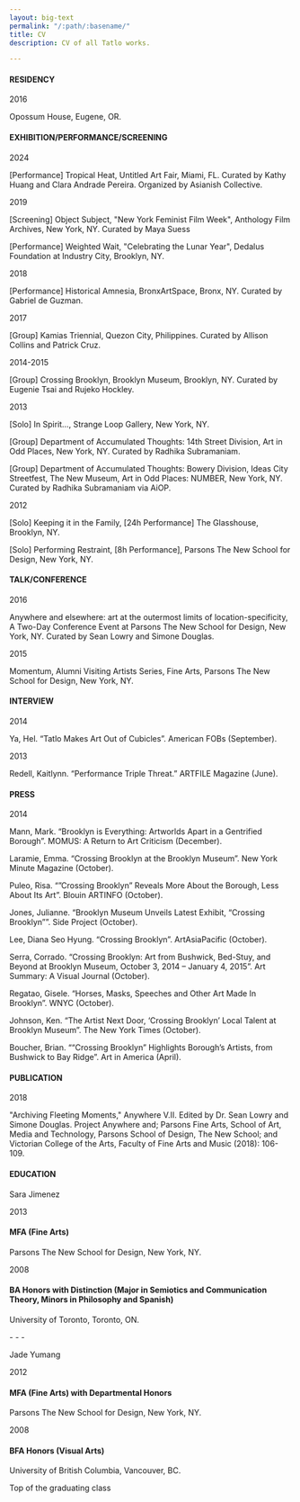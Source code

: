 ```yaml
---
layout: big-text
permalink: "/:path/:basename/"
title: CV
description: CV of all Tatlo works.

---
```

#### RESIDENCY

2016

Opossum House, Eugene, OR.

#### EXHIBITION/PERFORMANCE/SCREENING

2024 

\[Performance\] Tropical Heat, Untitled Art Fair, Miami, FL. Curated by Kathy Huang and Clara Andrade Pereira. Organized by Asianish Collective.

2019

\[Screening\] Object Subject, "New York Feminist Film Week", Anthology Film Archives, New York, NY. Curated by Maya Suess

\[Performance\] Weighted Wait, "Celebrating the Lunar Year", Dedalus Foundation at Industry City, Brooklyn, NY.

2018

\[Performance\] Historical Amnesia, BronxArtSpace, Bronx, NY. Curated by Gabriel de Guzman.

2017

\[Group\] Kamias Triennial, Quezon City, Philippines. Curated by Allison Collins and Patrick Cruz.

2014-2015

\[Group\] Crossing Brooklyn, Brooklyn Museum, Brooklyn, NY. Curated by Eugenie Tsai and Rujeko Hockley.

2013

\[Solo\] In Spirit…, Strange Loop Gallery, New York, NY.

\[Group\] Department of Accumulated Thoughts: 14th Street Division, Art in Odd Places, New York, NY. Curated by Radhika Subramaniam.

\[Group\] Department of Accumulated Thoughts: Bowery Division, Ideas City Streetfest, The New Museum, Art in Odd Places: NUMBER, New York, NY. Curated by Radhika Subramaniam via AiOP.

2012

\[Solo\] Keeping it in the Family, \[24h Performance\] The Glasshouse, Brooklyn, NY.

\[Solo\] Performing Restraint, \[8h Performance\], Parsons The New School for Design, New York, NY.

#### TALK/CONFERENCE

2016

Anywhere and elsewhere: art at the outermost limits of location-specificity, A Two-Day Conference Event at Parsons The New School for Design, New York, NY. Curated by Sean Lowry and Simone Douglas.

2015

Momentum, Alumni Visiting Artists Series, Fine Arts, Parsons The New School for Design, New York, NY.

#### INTERVIEW

2014

Ya, Hel. “Tatlo Makes Art Out of Cubicles”. American FOBs (September).

2013

Redell, Kaitlynn. “Performance Triple Threat.” ARTFILE Magazine (June).

#### PRESS

2014

Mann, Mark. “Brooklyn is Everything: Artworlds Apart in a Gentrified Borough”. MOMUS: A Return to Art Criticism (December).

Laramie, Emma. “Crossing Brooklyn at the Brooklyn Museum”. New York Minute Magazine (October).

Puleo, Risa. “”Crossing Brooklyn” Reveals More About the Borough, Less About Its Art”. Blouin ARTINFO (October).

Jones, Julianne. “Brooklyn Museum Unveils Latest Exhibit, “Crossing Brooklyn””. Side Project (October).

Lee, Diana Seo Hyung. “Crossing Brooklyn”. ArtAsiaPacific (October).

Serra, Corrado. “Crossing Brooklyn: Art from Bushwick, Bed-Stuy, and Beyond at Brooklyn Museum, October 3, 2014 – January 4, 2015”. Art Summary: A Visual Journal (October).

Regatao, Gisele. “Horses, Masks, Speeches and Other Art Made In Brooklyn”. WNYC (October).

Johnson, Ken. “The Artist Next Door, ‘Crossing Brooklyn’ Local Talent at Brooklyn Museum”. The New York Times (October).

Boucher, Brian. ““Crossing Brooklyn” Highlights Borough’s Artists, from Bushwick to Bay Ridge”. Art in America (April).

#### PUBLICATION

2018

"Archiving Fleeting Moments," Anywhere V.II. Edited by Dr. Sean Lowry and Simone Douglas. Project Anywhere and; Parsons Fine Arts, School of Art, Media and Technology, Parsons School of Design, The New School; and Victorian College of the Arts, Faculty of Fine Arts and Music (2018): 106-109.

#### EDUCATION

Sara Jimenez

2013

#### MFA (Fine Arts)

Parsons The New School for Design, New York, NY.

2008

#### BA Honors with Distinction (Major in Semiotics and Communication Theory, Minors in Philosophy and Spanish)

University of Toronto, Toronto, ON.

\- - -

Jade Yumang

2012

#### MFA (Fine Arts) with Departmental Honors

Parsons The New School for Design, New York, NY.

2008

#### BFA Honors (Visual Arts)

University of British Columbia, Vancouver, BC.

Top of the graduating class